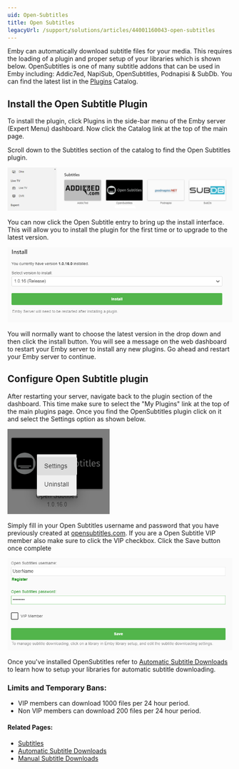 ```yaml
---
uid: Open-Subtitles
title: Open Subtitles
legacyUrl: /support/solutions/articles/44001160043-open-subtitles
---
```


Emby can automatically download subtitle files for your media.  This requires the loading of a plugin and proper setup of your libraries which is shown below. OpenSubtitles is one of many subtitle addons that can be used in Emby including: Addic7ed, NapiSub, OpenSubtitles, Podnapisi & SubDb. You can find the latest list in the [Plugins](Plugins.md) Catalog.

## Install the Open Subtitle Plugin
To install the plugin, click Plugins in the side-bar menu of the Emby server (Expert Menu) dashboard. Now click the Catalog link at the top of the main page.

Scroll down to the Subtitles section of the catalog to find the Open Subtitles plugin.

![OpenSubtitles1.png](images/server/OpenSubtitles1.png)

You can now click the Open Subtitle entry to bring up the install interface. This will allow you to install the plugin for the first time or to upgrade to the latest version.

![OpenSubtitles2.png](images/server/OpenSubtitles2.png)

You will normally want to choose the latest version in the drop down and then click the install button.  You will see a message on the web dashboard to restart your Emby server to install any new plugins.  Go ahead and restart your Emby server to continue.

## Configure Open Subtitle plugin
After restarting your server, navigate back to the plugin section of the dashboard.  This time make sure to select the "My Plugins" link at the top of the main plugins page.  Once you find the OpenSubtitles plugin click on it and select the Settings option as shown below.

![OpenSubtitles3.png](images/server/OpenSubtitles3.png)

Simply fill in your Open Subtitles username and password that you have previously created at [opensubtitles.com](http://www.opensubtitles.com). If you are a Open Subtitle VIP member also make sure to click the VIP checkbox.  Click the Save button once complete

![OpenSubtitles4.png](images/server/OpenSubtitles4.png)

Once you've installed OpenSubtitles refer to [Automatic Subtitle Downloads](Automatic-Subtitle-Downloads.md) to learn how to setup your libraries for automatic subtitle downloading.


### Limits and Temporary Bans:

- VIP members can download 1000 files per 24 hour period.
- Non VIP members can download 200 files per 24 hour period.

#### Related Pages:
- [Subtitles](Subtitles.md)
- [Automatic Subtitle Downloads](Automatic-Subtitle-Downloads.md)
- [Manual Subtitle Downloads](Manual-Subtitle-Downloads.md)
